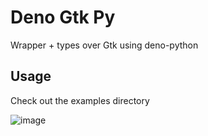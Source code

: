 # Deno Gtk Py

Wrapper + types over Gtk using deno-python

## Usage

Check out the examples directory

![image](https://github.com/sigmaSd/deno-gtk-py/assets/22427111/d7cb344a-eca4-4af2-ab46-f9bd87249202)
